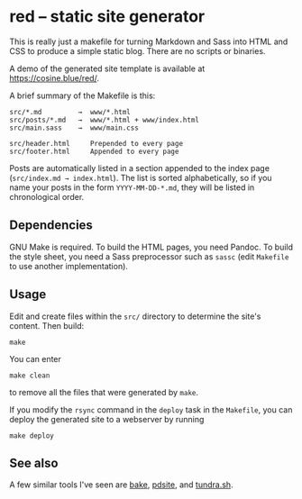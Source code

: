 # red – static site generator

This is really just a makefile for turning Markdown and Sass into HTML
and CSS to produce a simple static blog.
There are no scripts or binaries.

A demo of the generated site template is available at <https://cosine.blue/red/>.

A brief summary of the Makefile is this:

    src/*.md         →  www/*.html
    src/posts/*.md   →  www/*.html + www/index.html
    src/main.sass    →  www/main.css

    src/header.html     Prepended to every page
    src/footer.html     Appended to every page

Posts are automatically listed in a section appended to the index page
(`src/index.md → index.html`).
The list is sorted alphabetically, so if you name your posts in the
form `YYYY-MM-DD-*.md`, they will be listed in chronological order.

## Dependencies

GNU Make is required.
To build the HTML pages, you need Pandoc.
To build the style sheet, you need a Sass preprocessor such as `sassc`
(edit `Makefile` to use another implementation).

## Usage

Edit and create files within the `src/` directory to determine the
site's content.  Then build:

    make

You can enter

    make clean

to remove all the files that were generated by `make`.

If you modify the `rsync` command in the `deploy` task in the
`Makefile`, you can deploy the generated site to a webserver by running

    make deploy

## See also

A few similar tools I've seen are [bake][1], [pdsite][2], and
[tundra.sh][3].

[1]: https://github.com/fcanas/bake
[2]: http://pdsite.org
[3]: https://frainfreeze.github.io/tundra
